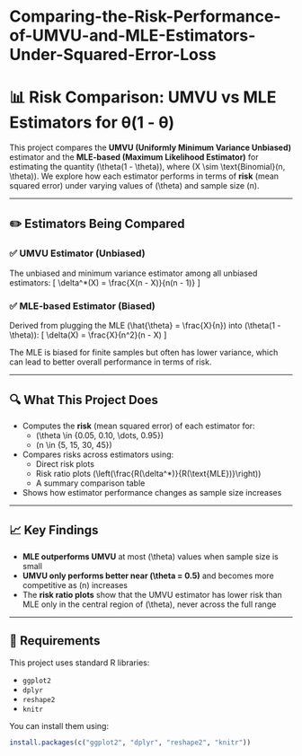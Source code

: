 # Comparing-the-Risk-Performance-of-UMVU-and-MLE-Estimators-Under-Squared-Error-Loss

# 📊 Risk Comparison: UMVU vs MLE Estimators for θ(1 - θ)

This project compares the **UMVU (Uniformly Minimum Variance Unbiased)** estimator and the **MLE-based (Maximum Likelihood Estimator)** for estimating the quantity \(\theta(1 - \theta)\), where \(X \sim \text{Binomial}(n, \theta)\). We explore how each estimator performs in terms of **risk** (mean squared error) under varying values of \(\theta\) and sample size \(n\).

---

## ✏️ Estimators Being Compared

### ✅ UMVU Estimator (Unbiased)
The unbiased and minimum variance estimator among all unbiased estimators:
\[
\delta^*(X) = \frac{X(n - X)}{n(n - 1)}
\]

### ✅ MLE-based Estimator (Biased)
Derived from plugging the MLE \(\hat{\theta} = \frac{X}{n}\) into \(\theta(1 - \theta)\):
\[
\delta(X) = \frac{X}{n^2}(n - X)
\]

The MLE is biased for finite samples but often has lower variance, which can lead to better overall performance in terms of risk.

---

## 🔍 What This Project Does

- Computes the **risk** (mean squared error) of each estimator for:
  - \(\theta \in \{0.05, 0.10, \dots, 0.95\}\)
  - \(n \in \{5, 15, 30, 45\}\)
- Compares risks across estimators using:
  - Direct risk plots
  - Risk ratio plots \(\left(\frac{R(\delta^*)}{R(\text{MLE})}\right)\)
  - A summary comparison table
- Shows how estimator performance changes as sample size increases

---

## 📈 Key Findings

- **MLE outperforms UMVU** at most \(\theta\) values when sample size is small
- **UMVU only performs better near \(\theta = 0.5\)** and becomes more competitive as \(n\) increases
- The **risk ratio plots** show that the UMVU estimator has lower risk than MLE only in the central region of \(\theta\), never across the full range

---



## 📌 Requirements

This project uses standard R libraries:

- `ggplot2`
- `dplyr`
- `reshape2`
- `knitr`

You can install them using:

```r
install.packages(c("ggplot2", "dplyr", "reshape2", "knitr"))
